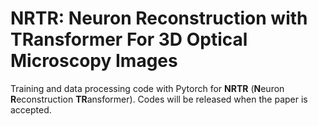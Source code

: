**NRTR**: Neuron Reconstruction with TRansformer For 3D Optical Microscopy Images
========

Training and data processing code with Pytorch for **NRTR** (**N**euron **R**econstruction **TR**ansformer). Codes will be released when the paper is accepted.

